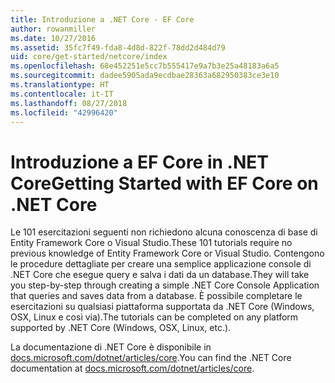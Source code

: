 ```yaml
---
title: Introduzione a .NET Core - EF Core
author: rowanmiller
ms.date: 10/27/2016
ms.assetid: 35fc7f49-fda8-4d8d-822f-78dd2d484d79
uid: core/get-started/netcore/index
ms.openlocfilehash: 68e452251e5cc7b555417e9a7b3e25a48183a6a5
ms.sourcegitcommit: dadee5905ada9ecdbae28363a682950383ce3e10
ms.translationtype: HT
ms.contentlocale: it-IT
ms.lasthandoff: 08/27/2018
ms.locfileid: "42996420"
---
```

# <a name="getting-started-with-ef-core-on-net-core"></a><span data-ttu-id="2a42c-102">Introduzione a EF Core in .NET Core</span><span class="sxs-lookup"><span data-stu-id="2a42c-102">Getting Started with EF Core on .NET Core</span></span>

<span data-ttu-id="2a42c-103">Le 101 esercitazioni seguenti non richiedono alcuna conoscenza di base di Entity Framework Core o Visual Studio.</span><span class="sxs-lookup"><span data-stu-id="2a42c-103">These 101 tutorials require no previous knowledge of Entity Framework Core or Visual Studio.</span></span> <span data-ttu-id="2a42c-104">Contengono le procedure dettagliate per creare una semplice applicazione console di .NET Core che esegue query e salva i dati da un database.</span><span class="sxs-lookup"><span data-stu-id="2a42c-104">They will take you step-by-step through creating a simple .NET Core Console Application that queries and saves data from a database.</span></span> <span data-ttu-id="2a42c-105">È possibile completare le esercitazioni su qualsiasi piattaforma supportata da .NET Core (Windows, OSX, Linux e così via).</span><span class="sxs-lookup"><span data-stu-id="2a42c-105">The tutorials can be completed on any platform supported by .NET Core (Windows, OSX, Linux, etc.).</span></span>

<span data-ttu-id="2a42c-106">La documentazione di .NET Core è disponibile in [docs.microsoft.com/dotnet/articles/core](https://docs.microsoft.com/dotnet/articles/core/).</span><span class="sxs-lookup"><span data-stu-id="2a42c-106">You can find the .NET Core documentation at [docs.microsoft.com/dotnet/articles/core](https://docs.microsoft.com/dotnet/articles/core/).</span></span>
